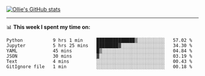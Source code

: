 <!--
**icedpanda/icedpanda** is a ✨ _special_ ✨ repository because its `README.md` (this file) appears on your GitHub profile.

Here are some ideas to get you started:

- 🔭 I’m currently working on ...
- 🌱 I’m currently learning ...
- 👯 I’m looking to collaborate on ...
- 🤔 I’m looking for help with ...
- 💬 Ask me about ...
- 📫 How to reach me: ...
- 😄 Pronouns: ...
- ⚡ Fun fact: ...
-->
[![Ollie's GitHub stats](https://github-readme-stats-icedpanda.vercel.app/api?username=icedpanda&count_private=true&show_icons=true)](https://github.com/icedpanda)

---
📊 **This week I spent my time on:**
<!--START_SECTION:waka-->

```text
Python           9 hrs 1 min     ██████████████▒░░░░░░░░░░   57.02 %
Jupyter          5 hrs 25 mins   ████████▓░░░░░░░░░░░░░░░░   34.30 %
YAML             45 mins         █▒░░░░░░░░░░░░░░░░░░░░░░░   04.84 %
JSON             30 mins         ▓░░░░░░░░░░░░░░░░░░░░░░░░   03.19 %
Text             4 mins          ░░░░░░░░░░░░░░░░░░░░░░░░░   00.43 %
GitIgnore file   1 min           ░░░░░░░░░░░░░░░░░░░░░░░░░   00.18 %
```

<!--END_SECTION:waka-->
